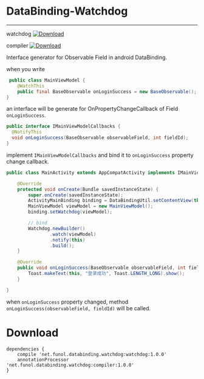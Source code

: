 # DataBinding-Watchdog
---

watchdog [ ![Download](https://api.bintray.com/packages/4332weizi/DataBinding-Watchdog/watchdog/images/download.svg) ](https://bintray.com/4332weizi/DataBinding-Watchdog/watchdog/_latestVersion)

compiler [ ![Download](https://api.bintray.com/packages/4332weizi/DataBinding-Watchdog/compiler/images/download.svg) ](https://bintray.com/4332weizi/DataBinding-Watchdog/compiler/_latestVersion)

Interface generator for Observable Field in android DataBinding.

when you write  
```java
 public class MainViewModel {
    @WatchThis
    public final BaseObservable onLoginSuccess = new BaseObservable();
}
```
an interface will be generate for OnPropertyChangeCallback of Field `onLoginSuccess`.
```java
public interface IMainViewModelCallbacks {
  @NotifyThis
  void onLoginSuccess(BaseObservable observableField, int fieldId);
}
```
implement `IMainViewModelCallbacks` and bind it to `onLoginSuccess` property change callback.
```java
public class MainActivity extends AppCompatActivity implements IMainViewModelCallbacks {

    @Override
    protected void onCreate(Bundle savedInstanceState) {
        super.onCreate(savedInstanceState);
        ActivityMainBinding binding = DataBindingUtil.setContentView(this, R.layout.activity_main);
        MainViewModel viewModel = new MainViewModel();
        binding.setWatchdog(viewModel);

        // bind
        Watchdog.newBuilder()
                .watch(viewModel)
                .notify(this)
                .build();
    }

    @Override
    public void onLoginSuccess(BaseObservable observableField, int fieldId) {
        Toast.makeText(this, "登录成功", Toast.LENGTH_LONG).show();
    }

}
```
when `onLoginSuccess` property changed, method `onLoginSuccess(observableField, fieldId)` will be called.

Download
===
```
dependencies {
    compile 'net.funol.databinding.watchdog:watchdog:1.0.0'
    annotationProcessor 'net.funol.databinding.watchdog:compiler:1.0.0'
}
```